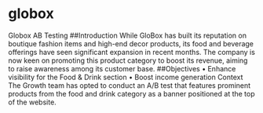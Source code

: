 # globox
Globox AB Testing
##Introduction
While GloBox has built its reputation on boutique fashion items and high-end decor
products, its food and beverage offerings have seen significant expansion in recent
months. The company is now keen on promoting this product category to boost its
revenue, aiming to raise awareness among its customer base.
##Objectives
• Enhance visibility for the Food & Drink section
• Boost income generation
Context
The Growth team has opted to conduct an A/B test that features prominent products
from the food and drink category as a banner positioned at the top of the website. 
